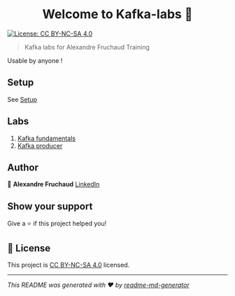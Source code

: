 <h1 align="center">Welcome to Kafka-labs 👋</h1>
<p>
  <a href="LICENSE" target="_blank">
    <img alt="License: CC BY-NC-SA 4.0" src="https://img.shields.io/badge/License-CC_BY_NC_SA_4.0-yellow.svg" />
  </a>
</p>

> Kafka labs for Alexandre Fruchaud Training

Usable by anyone !

## Setup

See [Setup](./setup/setup.md)

## Labs

1. [Kafka fundamentals](./labs/lab_01_fundamentals.md)
2. [Kafka producer](./labs/lab_02_producer.md)

## Author

👤 **Alexandre Fruchaud** [LinkedIn](https://www.linkedin.com/in/alexandre-fruchaud/)

## Show your support

Give a ⭐️ if this project helped you!

## 📝 License

This project is [CC BY-NC-SA 4.0](LICENSE) licensed.

***
_This README was generated with ❤️ by [readme-md-generator](https://github.com/kefranabg/readme-md-generator)_
